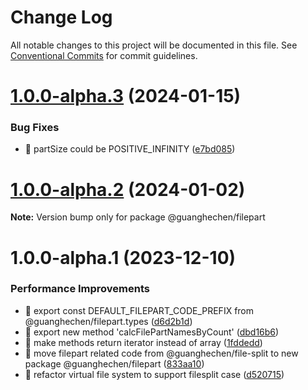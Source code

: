 # Change Log

All notable changes to this project will be documented in this file. See
[Conventional Commits](https://conventionalcommits.org) for commit guidelines.

# [1.0.0-alpha.3](https://github.com/guanghechen/sora/compare/@guanghechen/filepart@1.0.0-alpha.2...@guanghechen/filepart@1.0.0-alpha.3) (2024-01-15)

### Bug Fixes

- 🐛 partSize could be POSITIVE_INFINITY
  ([e7bd085](https://github.com/guanghechen/sora/commit/e7bd085968177e312a4c4c12739096626f5e8832))

# [1.0.0-alpha.2](https://github.com/guanghechen/sora/compare/@guanghechen/filepart@1.0.0-alpha.1...@guanghechen/filepart@1.0.0-alpha.2) (2024-01-02)

**Note:** Version bump only for package @guanghechen/filepart

# 1.0.0-alpha.1 (2023-12-10)

### Performance Improvements

- 🎨 export const DEFAULT_FILEPART_CODE_PREFIX from @guanghechen/filepart.types
  ([d6d2b1d](https://github.com/guanghechen/sora/commit/d6d2b1d960a9a02b3315c4cbd32cdc1fa53cccc3))
- 🎨 export new method 'calcFilePartNamesByCount'
  ([dbd16b6](https://github.com/guanghechen/sora/commit/dbd16b65610088e38ac84e39d66196e67b33446f))
- 🎨 make methods return iterator instead of array
  ([1fddedd](https://github.com/guanghechen/sora/commit/1fddedd8a8de6b21c0431bdacf2a7d8a17bd2c86))
- 🎨 move filepart related code from @guanghechen/file-split to new package @guanghechen/filepart
  ([833aa10](https://github.com/guanghechen/sora/commit/833aa10f4eee38b09a375b221a0a763f96d8fd4c))
- 🎨 refactor virtual file system to support filesplit case
  ([d520715](https://github.com/guanghechen/sora/commit/d520715e1195169914e9a4563fc8c2b1cd035b27))
